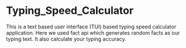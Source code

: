 # Typing_Speed_Calculator
This is a text based user interface (TUI) based typing speed calculator application. 
Here we used fact api which generates random facts as our typing text. It also calculate your typing accuracy. 
